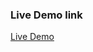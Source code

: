 ### Live Demo link

[Live Demo](https://666dc198e5d72bf580cf7e46--inspiring-kringle-36aeaf.netlify.app/)

